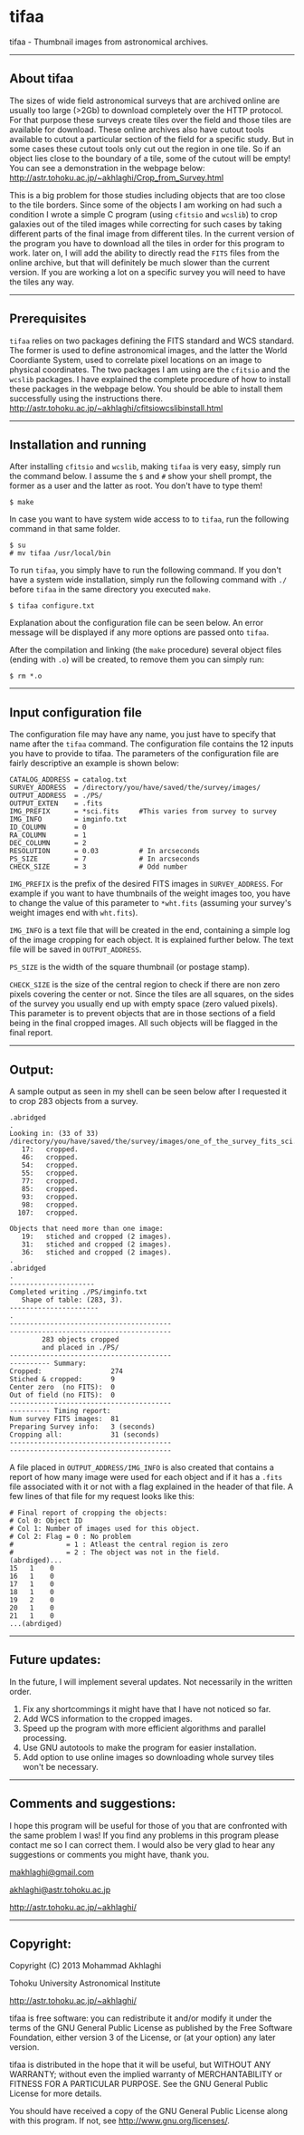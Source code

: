tifaa
=======

tifaa - Thumbnail images from astronomical archives.

----------------------------------------
About tifaa
----------------------------------------
The sizes of wide field astronomical surveys that are archived
online are usually too large (>2Gb) to download completely over the 
HTTP protocol. For that purpose these surveys create tiles over
the field and those tiles are available for download. These online
archives also have cutout tools available to cutout a particular 
section of the field for a specific study. But in some cases these
cutout tools only cut out the region in one tile. So if an object
lies close to the boundary of a tile, some of the cutout will be
empty! You can see a demonstration in the webpage below:
http://astr.tohoku.ac.jp/~akhlaghi/Crop_from_Survey.html

This is a big problem for those studies including objects that 
are too close to the tile borders. Since some of the objects I 
am working on had such a condition I wrote a simple C program 
(using `cfitsio` and `wcslib`) to crop galaxies out of the tiled 
images while correcting for such cases by taking different parts
of the final image from different tiles. In the current version 
of the program you have to download all the tiles in order for 
this program to work. later on, I will add the ability to 
directly read the `FITS` files from the online archive, but that 
will definitely be much slower than the current version. If you 
are working a lot on a specific survey you will need to have the 
tiles any way.
 
----------------------------------------
Prerequisites 
----------------------------------------
`tifaa` relies on two packages defining the FITS standard and WCS standard. 
The former is used to define astronomical images, and the latter the 
World Coordiante System, used to correlate pixel locations on an image 
to physical coordinates. The two packages I am using are the `cfitsio` 
and the `wcslib` packages. I have explained the complete procedure of how 
to install these packages in the webpage below. You should be able to install 
them successfully using the instructions there.
http://astr.tohoku.ac.jp/~akhlaghi/cfitsiowcslibinstall.html

----------------------------------------
Installation and running
----------------------------------------
After installing `cfitsio` and `wcslib`, making `tifaa` is very easy, simply
run the command below. I assume the `$` and `#` show your shell prompt, 
the former as a user and the latter as root. You don't have to type them! 

    $ make

In case you want to have system wide access to to `tifaa`, run the following
command in that same folder. 

    $ su
    # mv tifaa /usr/local/bin

To run `tifaa`, you simply have to run the following command. If you
don't have a system wide installation, simply run the following 
command with `./` before `tifaa` in the same directory you executed `make`.

    $ tifaa configure.txt

Explanation about the configuration file can be seen below. An error
message will be displayed if any more options are passed onto `tifaa`.

After the compilation and linking (the `make` procedure) several 
object files (ending with `.o`) will be created, to remove them 
you can simply run:

    $ rm *.o

----------------------------------------
Input configuration file
----------------------------------------
The configuration file may have any name, you just have to specify that
name after the `tifaa` command. The configuration file contains the 12 
inputs you have to provide to tifaa. The parameters of the configuration 
file are fairly descriptive an example is shown below:

    CATALOG_ADDRESS = catalog.txt
    SURVEY_ADDRESS  = /directory/you/have/saved/the/survey/images/
    OUTPUT_ADDRESS  = ./PS/
    OUTPUT_EXTEN    = .fits
    IMG_PREFIX      = *sci.fits     #This varies from survey to survey
    IMG_INFO        = imginfo.txt   
    ID_COLUMN       = 0
    RA_COLUMN       = 1
    DEC_COLUMN      = 2
    RESOLUTION      = 0.03          # In arcseconds
    PS_SIZE         = 7             # In arcseconds
    CHECK_SIZE      = 3             # Odd number

`IMG_PREFIX` is the prefix of the desired FITS images in 
`SURVEY_ADDRESS`. For example if you want to have thumbnails of the 
weight images too, you have to change the value of this parameter to 
`*wht.fits` (assuming your survey's weight images end with `wht.fits`).

`IMG_INFO` is a text file that will be created in the end, containing 
a simple log of the image cropping for each object. It is explained further
below. The text file will be saved in `OUTPUT_ADDRESS`.

`PS_SIZE` is the width of the square thumbnail (or postage stamp). 

`CHECK_SIZE` is the size of the central region to check if there are non
zero pixels covering the center or not. Since the tiles are all squares,
on the sides of the survey you usually end up with empty space (zero valued
pixels). This parameter is to prevent objects that are in those sections of
a field being in the final cropped images. All such objects will be flagged
in the final report.

----------------------------------------
Output:
----------------------------------------
A sample output as seen in my shell can be seen below after I requested
it to crop 283 objects from a survey.

    .abridged
    .
    Looking in: (33 of 33) 
    /directory/you/have/saved/the/survey/images/one_of_the_survey_fits_sci.fits
       17:   cropped.
       46:   cropped.
       54:   cropped.
       55:   cropped.
       77:   cropped.
       85:   cropped.
       93:   cropped.
       98:   cropped.
      107:   cropped.
      
    Objects that need more than one image:
       19:   stiched and cropped (2 images).
       31:   stiched and cropped (2 images).
       36:   stiched and cropped (2 images).
    .
    .abridged
    .
    ---------------------
    Completed writing ./PS/imginfo.txt
       Shape of table: (283, 3).
    ----------------------
    .
    ----------------------------------------
    ----------------------------------------
            283 objects cropped
            and placed in ./PS/
    ----------------------------------------
    ---------- Summary: 
    Cropped:                 274
    Stiched & cropped:       9
    Center zero  (no FITS):  0
    Out of field (no FITS):  0
    ----------------------------------------
    ---------- Timing report:
    Num survey FITS images:  81
    Preparing Survey info:   3 (seconds)
    Cropping all:            31 (seconds)
    ----------------------------------------
    ----------------------------------------

A file placed in `OUTPUT_ADDRESS/IMG_INFO` is also created that contains
a report of how many image were used for each object and if it has a `.fits`
file associated with it or not with a flag explained in the header of that
file. A few lines of that file for my request looks like this:

    # Final report of cropping the objects:
    # Col 0: Object ID
    # Col 1: Number of images used for this object.
    # Col 2: Flag = 0 : No problem
    #             = 1 : Atleast the central region is zero
    #             = 2 : The object was not in the field.
    (abrdiged)...
    15   1    0    
    16   1    0    
    17   1    0    
    18   1    0    
    19   2    0    
    20   1    0    
    21   1    0   
    ...(abrdiged)

----------------------------------------
Future updates:
----------------------------------------
In the future, I will implement several updates. 
Not necessarily in the written order.

 1. Fix any shortcommings it might have that I have not noticed so far.
 2. Add WCS information to the cropped images.
 3. Speed up the program with more efficient algorithms and parallel processing.
 4. Use GNU autotools to make the program for easier installation.
 5. Add option to use online images so downloading whole survey tiles won't be necessary.

----------------------------------------
Comments and suggestions:
----------------------------------------
I hope this program will be useful for those of you that are confronted 
with the same problem I was! If you find any problems in this program
please contact me so I can correct them. I would also be very glad to
hear any suggestions or comments you might have, thank you.

makhlaghi@gmail.com 

akhlaghi@astr.tohoku.ac.jp

http://astr.tohoku.ac.jp/~akhlaghi/

----------------------------------------
Copyright:
----------------------------------------
Copyright (C) 2013 Mohammad Akhlaghi

Tohoku University Astronomical Institute

http://astr.tohoku.ac.jp/~akhlaghi/

tifaa is free software: you can redistribute it and/or modify
it under the terms of the GNU General Public License as published by
the Free Software Foundation, either version 3 of the License, or
(at your option) any later version.

tifaa is distributed in the hope that it will be useful,
but WITHOUT ANY WARRANTY; without even the implied warranty of
MERCHANTABILITY or FITNESS FOR A PARTICULAR PURPOSE.  See the
GNU General Public License for more details.

You should have received a copy of the GNU General Public License
along with this program.  If not, see <http://www.gnu.org/licenses/>.
